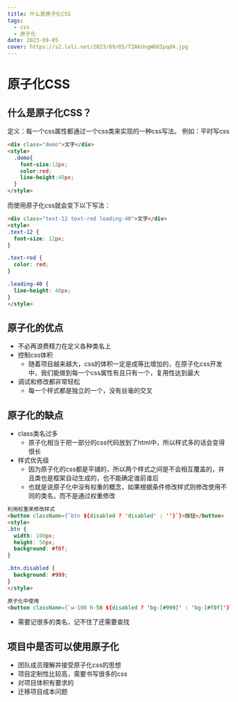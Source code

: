 ```yaml
---
title: 什么是原子化CSS
tags:
  - css
  - 原子化
date: 2023-09-05
cover: https://s2.loli.net/2023/09/05/TZAkUngWO8Ipqd4.jpg
---
```


# 原子化CSS

## 什么是原子化CSS？

定义：每一个css属性都通过一个css类来实现的一种css写法。
例如：平时写css

```html
<div class="demo">文字</div>
<style>
  .demo{
    font-size:12px;
    color:red;
    line-height:40px;
  }
</style>
```

而使用原子化css就会变下以下写法：

```html
<div class="text-12 text-red leading-40">文字</div>
<style>
.text-12 {
  font-size: 12px;
}

.text-red {
  color: red;
}

.leading-40 {
  line-height: 40px;
}
</style>
```

## 原子化的优点

- 不必再浪费精力在定义各种类名上
- 控制css体积
	- 随着项目越来越大，css的体积一定是成等比增加的，在原子化css开发中，我们能做到每一个css属性有且只有一个，复用性达到最大
- 调试和修改都非常轻松
	- 每一个样式都是独立的一个，没有丝毫的交叉

## 原子化的缺点

- class类名过多
	- 原子化相当于把一部分的css代码放到了html中，所以样式多的话会变得很长
- 样式优先级
	- 因为原子化的css都是平铺的，所以两个样式之间是不会相互覆盖的，并且类也是框架自动生成的，也不能确定谁前谁后
	- 也就是说原子化中没有权重的概念，如果根据条件修改样式则修改使用不同的类名，而不是通过权重修改

```html
利用权重来修改样式
<button className={`btn ${disabled ? 'disabled' : ''}`}>按钮</button>
<style>
.btn {
  width: 100px;
  height: 50px;
  background: #f0f;
}

.btn.disabled {
  background: #999;
}
</style>

原子化中使用
<button className={`w-100 h-50 ${disabled ? 'bg-[#999]' : 'bg-[#f0f]'}`}>按钮</button>
```

- 需要记很多的类名，记不住了还需要查找

## 项目中是否可以使用原子化

- 团队成员理解并接受原子化css的思想
- 项目定制性比较高，需要书写很多的css
- 对项目体积有要求的
- 迁移项目成本问题